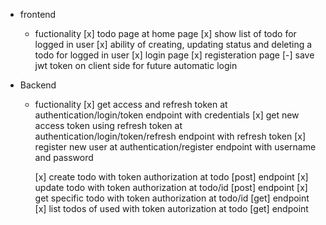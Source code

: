- frontend 
    - fuctionality
        [x] todo page at home page
        [x] show list of todo for logged in user
        [x] ability of creating, updating status and deleting a todo for logged in user
        [x] login page
        [x] registeration page
        [-] save jwt token on client side for future automatic login



- Backend 
    - fuctionality
        [x] get access and refresh token at authentication/login/token endpoint with credentials
        [x] get new access token using refresh token at authentication/login/token/refresh endpoint with refresh token
        [x] register new user at authentication/register endpoint with username and password

        [x] create todo with token authorization at todo [post] endpoint 
        [x] update todo with token authorization at todo/id [post] endpoint 
        [x] get specific todo with token authorization at todo/id [get] endpoint
        [x] list todos of used with token autorization at todo [get] endpoint